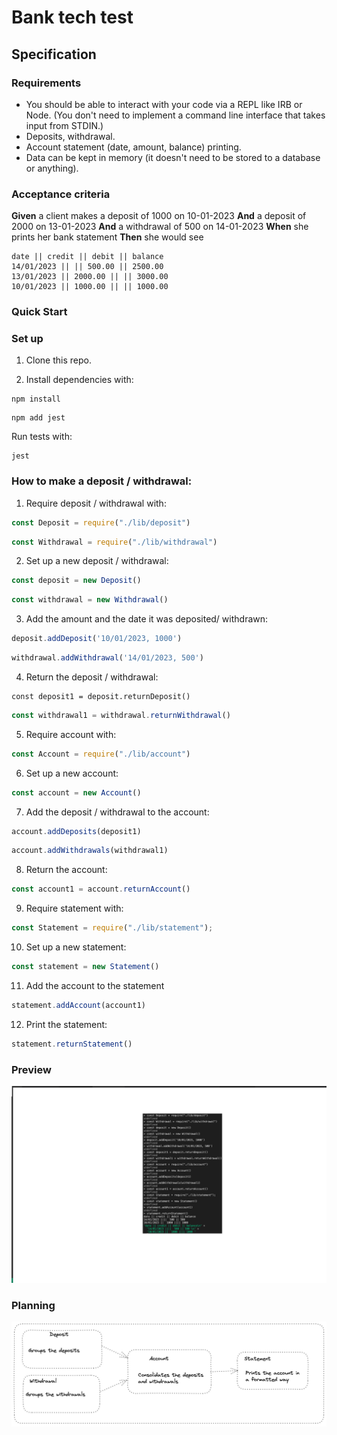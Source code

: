 # Bank tech test

## Specification

### Requirements

* You should be able to interact with your code via a REPL like IRB or Node.  (You don't need to implement a command line interface that takes input from STDIN.)
* Deposits, withdrawal.
* Account statement (date, amount, balance) printing.
* Data can be kept in memory (it doesn't need to be stored to a database or anything).

### Acceptance criteria

**Given** a client makes a deposit of 1000 on 10-01-2023
**And** a deposit of 2000 on 13-01-2023
**And** a withdrawal of 500 on 14-01-2023
**When** she prints her bank statement
**Then** she would see

```
date || credit || debit || balance
14/01/2023 || || 500.00 || 2500.00
13/01/2023 || 2000.00 || || 3000.00
10/01/2023 || 1000.00 || || 1000.00
```

### Quick Start

### Set up

1. Clone this repo.

2. Install dependencies with:
```shell
npm install
```
```shell
npm add jest
```

Run tests with:
```shell
jest
```

### How to make a deposit / withdrawal:
1. Require deposit / withdrawal with:
```js
const Deposit = require("./lib/deposit")
```
```js
const Withdrawal = require("./lib/withdrawal")
```

2. Set up a new deposit / withdrawal:
```js
const deposit = new Deposit()
```
```js
const withdrawal = new Withdrawal()
```
3. Add the  amount and the date it was deposited/ withdrawn:
```js
deposit.addDeposit('10/01/2023, 1000')
```
```js
withdrawal.addWithdrawal('14/01/2023, 500')
```
4. Return the deposit / withdrawal:
```
const deposit1 = deposit.returnDeposit()
```
```js
const withdrawal1 = withdrawal.returnWithdrawal()
```
5. Require account with:
```js
const Account = require("./lib/account")
```
6. Set up a new account:
```js
const account = new Account()
```
7. Add the deposit / withdrawal to the account:
```js
account.addDeposits(deposit1)
```
```js
account.addWithdrawals(withdrawal1)
```
8. Return the account:
```js
const account1 = account.returnAccount()
```
9. Require statement with:
```js
const Statement = require("./lib/statement");
```
10. Set up a new statement:
```js
const statement = new Statement()
```
11. Add the account to the statement
```js
statement.addAccount(account1)
```
12. Print the statement:
```js
statement.returnStatement()
```
### Preview

![node REPL](nodeREPL.png)

### Planning

![planning process](planning.png)
